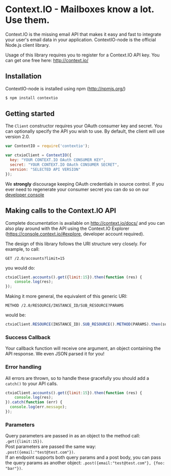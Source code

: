 Context.IO - Mailboxes know a lot. Use them.
============================================

Context.IO is the missing email API that makes it easy and fast to integrate your user's email data in your application. ContextIO-node is the official Node.js client library.

Usage of this library requires you to register for a Context.IO API key. You can get one free here: http://context.io/

Installation
------------

ContextIO-node is installed using npm (http://npmjs.org/)

``` bash
$ npm install contextio
```

Getting started
---------------

 The `Client` constructor requires your OAuth consumer key and secret. You can optionally specify the API you wish to use. By default, the client will use version 2.0.

``` js
var ContextIO = require('contextio');

var ctxioClient = ContextIO({
  key: "YOUR CONTEXT.IO OAuth CONSUMER KEY",
  secret: "YOUR CONTEXT.IO OAuth CONSUMER SECRET",
  version: "SELECTED API VERSION"
});
```

We **strongly** discourage keeping OAuth credentials in source control. If you ever need to regenerate your consumer secret you can do so on our [developer console](https://console.context.io/#settings)


Making calls to the Context.IO API
---------------------------------

Complete documentation is available on http://context.io/docs/ and you can also play around with the API using the Context.IO Explorer (https://console.context.io/#explore, developer account required).

The design of this library follows the URI structure very closely. For example, to call:

``` http
GET /2.0/accounts?limit=15
```

you would do:

``` js
ctxioClient.accounts().get({limit:15}).then(function (res) {
	console.log(res);
});
```

Making it more general, the equivalent of this generic URI:

``` http
METHOD /2.0/RESOURCE/INSTANCE_ID/SUB_RESOURCE?PARAMS
```

would be:

``` js
ctxioClient.RESOURCE(INSTANCE_ID).SUB_RESOURCE().METHOD(PARAMS).then(success_handler)
```

### Success Callback
Your callback function will receive one argument, an object containing the API response. We even JSON parsed it for you!

### Error handling
All errors are thrown, so to handle these gracefully you should add a `catch()` to your API calls.


``` js
ctxioClient.accounts().get({limit:15}).then(function (res) {
	console.log(res);
}).catch(function (err) {
  console.log(err.message);
});
```

### Parameters
Query parameters are passed in as an object to the method call: `.get({limit:15})`.  
Post parameters are passed the same way: `.post({email:"test@test.com"})`.  
If an endpoint supports both query params and a post body, you can pass the query params as another object: `.post({email:"test@test.com"}, {foo: "bar"})`.
